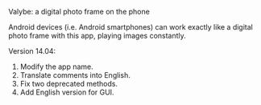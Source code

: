 Valybe: a digital photo frame on the phone


Android devices (i.e. Android smartphones) can work exactly like a digital photo frame with this app, playing images constantly.

Version 14.04:  
1. Modify the app name.  
2. Translate comments into English.  
3. Fix two deprecated methods.  
4. Add English version for GUI.  
